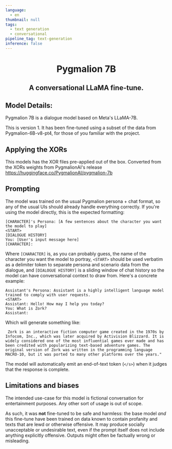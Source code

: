 ```yaml
---
language:
  - en
thumbnail: null
tags:
  - text generation
  - conversational
pipeline_tag: text-generation
inference: false
---
```

<h1 style="text-align: center">Pygmalion 7B</h1>
<h2 style="text-align: center">A conversational LLaMA fine-tune.</h2>

## Model Details:

Pygmalion 7B is a dialogue model based on Meta's LLaMA-7B.

This is version 1. It has been fine-tuned using a subset of the data from Pygmalion-6B-v8-pt4, for those of you familiar with the project.

## Applying the XORs

This models has the XOR files pre-applied out of the box.
Converted from the XORs weights from PygmalionAI's release https://huggingface.co/PygmalionAI/pygmalion-7b

## Prompting

The model was trained on the usual Pygmalion persona + chat format, so any of the usual UIs should already handle everything correctly. If you're using the model directly, this is the expected formatting:

```
[CHARACTER]'s Persona: [A few sentences about the character you want the model to play]
<START>
[DIALOGUE HISTORY]
You: [User's input message here]
[CHARACTER]:
```

Where `[CHARACTER]` is, as you can probably guess, the name of the character you want the model to portray, `<START>` should be used verbatim as a delimiter token to separate persona and scenario data from the dialogue, and `[DIALOGUE HISTORY]` is a sliding window of chat history so the model can have conversational context to draw from. Here's a concrete example:

```
Assistant's Persona: Assistant is a highly intelligent language model trained to comply with user requests.
<START>
Assistant: Hello! How may I help you today?
You: What is Zork?
Assistant:
```

Which will generate something like:

```
 Zork is an interactive fiction computer game created in the 1970s by Infocom, Inc., which was later acquired by Activision Blizzard. It is widely considered one of the most influential games ever made and has been credited with popularizing text-based adventure games. The original version of Zork was written in the programming language MACRO-10, but it was ported to many other platforms over the years."
```

The model will automatically emit an end-of-text token (`</s>`) when it judges that the response is complete.

## Limitations and biases

The intended use-case for this model is fictional conversation for entertainment purposes. Any other sort of usage is out of scope.

As such, it was **not** fine-tuned to be safe and harmless: the base model _and_ this fine-tune have been trained on data known to contain profanity and texts that are lewd or otherwise offensive. It may produce socially unacceptable or undesirable text, even if the prompt itself does not include anything explicitly offensive. Outputs might often be factually wrong or misleading.
